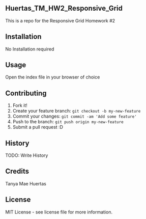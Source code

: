 ## Huertas_TM_HW2_Responsive_Grid
This is a repo for the Responsive Grid Homework #2

## Installation
No Installation required

## Usage
Open the index file in your browser of choice

## Contributing
1. Fork it!
2. Create your feature branch: `git checkout -b my-new-feature`
3. Commit your changes: `git commit -am 'Add some feature'`
4. Push to the branch: `git push origin my-new-feature`
5. Submit a pull request :D

## History
TODO: Write History

## Credits
Tanya Mae Huertas

## License
MIT License - see license file for more information.